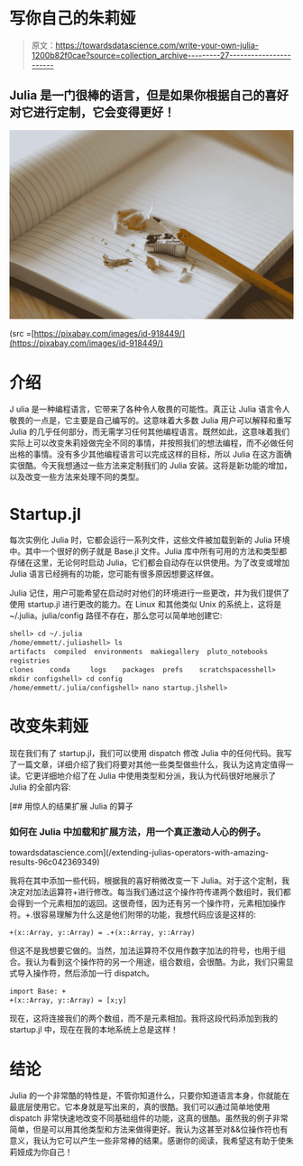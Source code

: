 # 写你自己的朱莉娅

> 原文：<https://towardsdatascience.com/write-your-own-julia-1200b82f0cae?source=collection_archive---------27----------------------->

## Julia 是一门很棒的语言，但是如果你根据自己的喜好对它进行定制，它会变得更好！

![](img/602bd367549b5e5b4a09cf142aac2c4e.png)

(src =[https://pixabay.com/images/id-918449/](https://pixabay.com/images/id-918449/)

# 介绍

J ulia 是一种编程语言，它带来了各种令人敬畏的可能性。真正让 Julia 语言令人敬畏的一点是，它主要是自己编写的。这意味着大多数 Julia 用户可以解释和重写 Julia 的几乎任何部分，而无需学习任何其他编程语言。既然如此，这意味着我们实际上可以改变朱莉娅做完全不同的事情，并按照我们的想法编程，而不必做任何出格的事情。没有多少其他编程语言可以完成这样的目标，所以 Julia 在这方面确实很酷。今天我想通过一些方法来定制我们的 Julia 安装。这将是新功能的增加，以及改变一些方法来处理不同的类型。

# Startup.jl

每次实例化 Julia 时，它都会运行一系列文件，这些文件被加载到新的 Julia 环境中。其中一个很好的例子就是 Base.jl 文件。Julia 库中所有可用的方法和类型都存储在这里，无论何时启动 Julia，它们都会自动存在以供使用。为了改变或增加 Julia 语言已经拥有的功能，您可能有很多原因想要这样做。

Julia 记住，用户可能希望在启动时对他们的环境进行一些更改，并为我们提供了使用 startup.jl 进行更改的能力。在 Linux 和其他类似 Unix 的系统上，这将是~/.julia。julia/config 路径不存在，那么您可以简单地创建它:

```
shell> cd ~/.julia
/home/emmett/.juliashell> ls
artifacts  compiled  environments  makiegallery  pluto_notebooks  registries
clones    conda     logs    packages  prefs    scratchspacesshell> mkdir configshell> cd config
/home/emmett/.julia/configshell> nano startup.jlshell>
```

# 改变朱莉娅

现在我们有了 startup.jl，我们可以使用 dispatch 修改 Julia 中的任何代码。我写了一篇文章，详细介绍了我们将要对其他一些类型做些什么，我认为这肯定值得一读。它更详细地介绍了在 Julia 中使用类型和分派，我认为代码很好地展示了 Julia 的全部内容:

[](/extending-julias-operators-with-amazing-results-96c042369349) [## 用惊人的结果扩展 Julia 的算子

### 如何在 Julia 中加载和扩展方法，用一个真正激动人心的例子。

towardsdatascience.com](/extending-julias-operators-with-amazing-results-96c042369349) 

我将在其中添加一些代码，根据我的喜好稍微改变一下 Julia。对于这个定制，我决定对加法运算符+进行修改。每当我们通过这个操作符传递两个数组时，我们都会得到一个元素相加的返回。这很奇怪，因为还有另一个操作符，元素相加操作符。+.很容易理解为什么这是他们附带的功能，我想代码应该是这样的:

```
+(x::Array, y::Array) = .+(x::Array, y::Array)
```

但这不是我想要它做的。当然，加法运算符不仅用作数字加法的符号，也用于组合。我认为看到这个操作符的另一个用途，组合数组，会很酷。为此，我们只需显式导入操作符，然后添加一行 dispatch。

```
import Base: +
+(x::Array, y::Array) = [x;y]
```

现在，这将连接我们的两个数组，而不是元素相加。我将这段代码添加到我的 startup.jl 中，现在在我的本地系统上总是这样！

# 结论

Julia 的一个非常酷的特性是，不管你知道什么，只要你知道语言本身，你就能在最底层使用它。它本身就是写出来的，真的很酷。我们可以通过简单地使用 dispatch 非常快速地改变不同基础组件的功能，这真的很酷。虽然我的例子非常简单，但是可以用其他类型和方法来做得更好。我认为这甚至对&&位操作符也有意义，我认为它可以产生一些非常棒的结果。感谢你的阅读，我希望这有助于使朱莉娅成为你自己！